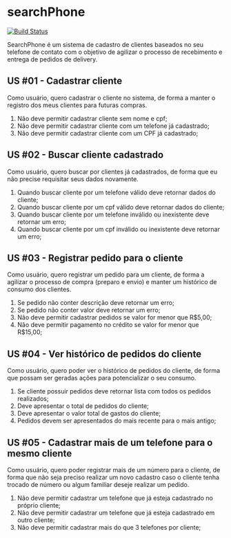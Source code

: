 # searchPhone 
[![Build Status](https://travis-ci.org/mfgonzalez/searchPhone.svg?branch=master)](https://travis-ci.org/mfgonzalez/searchPhone)

SearchPhone é um sistema de cadastro de clientes baseados no seu telefone de contato com o objetivo de agilizar o processo de recebimento e entrega de pedidos de delivery.

**US #01 - Cadastrar cliente**
-
Como usuário, quero cadastrar o cliente no sistema, de forma  a manter o registro dos meus clientes para futuras compras.
1. Não deve permitir cadastrar cliente sem nome e cpf;
2. Não deve permitir cadastrar cliente com um telefone já cadastrado;
3. Não deve permitir cadastrar cliente com um CPF já cadastrado;

**US #02 - Buscar cliente cadastrado**
-
Como usuário, quero buscar por clientes já cadastrados, de forma que eu não precise requisitar seus dados novamente.
1. Quando buscar cliente por um telefone válido deve retornar dados do cliente;
2. Quando buscar cliente por um cpf válido deve retornar dados do cliente;
3. Quando buscar cliente por um telefone inválido ou inexistente deve retornar um erro;
4. Quando buscar cliente por um cpf inválido ou inexistente deve retornar um erro;

**US #03 - Registrar pedido para o cliente**
-
Como usuário, quero registrar um pedido para um cliente, de forma a agilizar o processo de compra (preparo e envio) e manter um histórico de consumo dos clientes.
1. Se pedido não conter descrição deve retornar um erro;
2. Se pedido não conter valor deve retornar um erro;
3. Não deve permitir cadastrar pedidos se valor for menor que R$5,00;
4. Não deve permitir pagamento no crédito se valor for menor que R$15,00;

**US #04 - Ver histórico de pedidos do cliente**
-
Como usuário, quero poder ver o histórico de pedidos do cliente, de forma que possam ser geradas ações para potencializar o seu consumo.
1. Se cliente possuir pedidos deve retornar lista com todos os pedidos realizados;
2. Deve apresentar o total de pedidos do cliente;
3. Deve apresentar o valor total de gastos do cliente;
4. Pedidos devem ser apresentados do mais recente para o mais antigo;

**US #05 - Cadastrar mais de um telefone para o mesmo cliente**
-
Como usuário, quero poder registrar mais de um número para o cliente, de forma que não seja preciso realizar um novo cadastro caso o cliente tenha trocado de número ou algum familiar deseje realizar um pedido.
1. Não deve permitir cadastrar um telefone que já esteja cadastrado no próprio cliente;
2. Não deve permitir cadastrar um telefone que já esteja cadastrado em outro cliente;
3. Não deve permitir cadastrar mais do que 3 telefones por cliente;